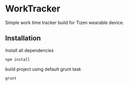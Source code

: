 # WorkTracker
Simple work time tracker build for Tizen wearable device.

## Installation
Install all dependencies
```sh
npm install
```
build project using default grunt task
```sh
grunt
```